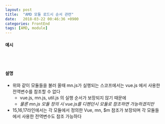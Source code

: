 ```yaml
---
layout: post
title:  "AMD 모듈 로드시 순서 관련"
date:   2018-03-22 00:46:36 +0900
categories: FrontEnd
tags: [AMD, module]
---
```

#### 예시
<script src="https://gist.github.com/min9nim/33a76b8c679e24dade2afc3ec134b4e4.js"></script>
<br><br>

#### 설명
* 위와 같이 모듈들을 불러 올때 mn.js가 실행되는 스코프에서는 vue.js 에서 사용한 전역변수를 참조할 수 없다
  * vue.js, mn.js, util.js 의 실행 순서가 보장되지 않기 때문에
  * _물론 mn.js 모듈 정의 시 vue.js를 디펜던시 모듈로 참조하면 가능하겠지만_
* 15,16,17라인에서는 각 모듈에서 정의한 Vue, mn, $m 참조가 보장되며 각 모듈들에서 사용한 전역변수도 참조 가능하다
